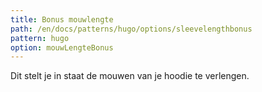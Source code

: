 ```yaml
---
title: Bonus mouwlengte
path: /en/docs/patterns/hugo/options/sleevelengthbonus
pattern: hugo
option: mouwLengteBonus
---
```


Dit stelt je in staat de mouwen van je hoodie te verlengen.